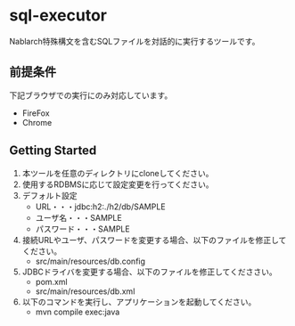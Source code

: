 # sql-executor

Nablarch特殊構文を含むSQLファイルを対話的に実行するツールです。

## 前提条件

下記ブラウザでの実行にのみ対応しています。
* FireFox
* Chrome

## Getting Started

1. 本ツールを任意のディレクトリにcloneしてください。
1. 使用するRDBMSに応じて設定変更を行ってください。
  1. デフォルト設定
      * URL・・・jdbc:h2:./h2/db/SAMPLE
      * ユーザ名・・・SAMPLE
      * パスワード・・・SAMPLE
  1. 接続URLやユーザ、パスワードを変更する場合、以下のファイルを修正してください。
      * src/main/resources/db.config
  1. JDBCドライバを変更する場合、以下のファイルを修正してくだささい。
      * pom.xml
      * src/main/resources/db.xml
1. 以下のコマンドを実行し、アプリケーションを起動してください。
    * mvn compile exec:java
